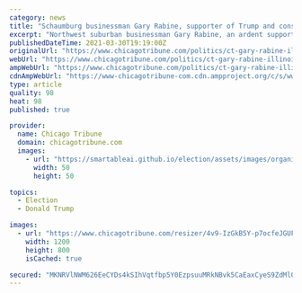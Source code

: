 ```yaml
---
category: news
title: "Schaumburg businessman Gary Rabine, supporter of Trump and conservative causes, launches bid for GOP nomination for governor"
excerpt: "Northwest suburban businessman Gary Rabine, an ardent supporter of Donald Trump who turned his family’s driveway paving business into a multimillion-dollar business services group, on Tuesday announced his bid for the Republican nomination for governor."
publishedDateTime: 2021-03-30T19:19:00Z
originalUrl: "https://www.chicagotribune.com/politics/ct-gary-rabine-illinois-governor-20210330-j3jbt7igyzcxthf5vb2cvkftne-story.html"
webUrl: "https://www.chicagotribune.com/politics/ct-gary-rabine-illinois-governor-20210330-j3jbt7igyzcxthf5vb2cvkftne-story.html"
ampWebUrl: "https://www.chicagotribune.com/politics/ct-gary-rabine-illinois-governor-20210330-j3jbt7igyzcxthf5vb2cvkftne-story.html?outputType=amp"
cdnAmpWebUrl: "https://www-chicagotribune-com.cdn.ampproject.org/c/s/www.chicagotribune.com/politics/ct-gary-rabine-illinois-governor-20210330-j3jbt7igyzcxthf5vb2cvkftne-story.html?outputType=amp"
type: article
quality: 98
heat: 98
published: true

provider:
  name: Chicago Tribune
  domain: chicagotribune.com
  images:
    - url: "https://smartableai.github.io/election/assets/images/organizations/chicagotribune.com-50x50.jpg"
      width: 50
      height: 50

topics:
  - Election
  - Donald Trump

images:
  - url: "https://www.chicagotribune.com/resizer/4v9-IzGkB5Y-p7ocfeJGUF0QR1w=/1200x0/top/cloudfront-us-east-1.images.arcpublishing.com/tronc/ZEQ2XBXQLNA3VD63AWEE663BWY.jpg"
    width: 1200
    height: 800
    isCached: true

secured: "MKNRVlNWM626EeCYDs4kSIhVqtfbp5Y0EzpsuuMRkNBvk5CaEaxCyeS9ZdMl08rsq7FC3YF5oMYNtukxBHiHMIkVrhxobjgNaWqSQeei6O5fpj/b9Z5aGppfKgcTB/pvx8NUZVZPIlK0KuDpR5O2/vFOB6uDF+zB4KdDaPlP2+ocDXVKDgmPcOGGNmv7c4Rv/CaGtK0evuQWS0Xs6mGdy/WqB1rznUFL2Bddb1YUP3wMUYdg2d3ZZQGxI7kA3iwXtCdOIGw0HgK1pbUCImip/mXtjmWsyTgfizQh8Rsl/T+N4wFYX72l0ieBJlH9sONkl18eX53/kFy+zMmXoEm+tP25AnFkD9EoCd3MfwFzNRA=;di7QdcUGQWeCLl1K8dP+PA=="
---
```


